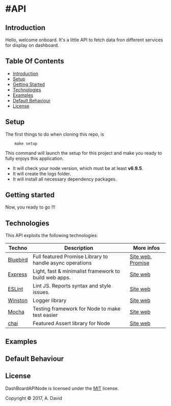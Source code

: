 #API
==========
## Introduction
Hello, welcome onboard.
It's a little API to fetch data fron different services for display on dashboard.

## Table Of Contents
- [Introduction](#introduction)
- [Setup](#setup)
- [Getting Started](#getting-started)
- [Technologies](#technologies)
- [Examples](#examples)
- [Default Behaviour](#default-behaviour)
- [License](#license)

## Setup
The first things to do when cloning this repo, is 
```
    make setup
```
This command will launch the setup for this project and make you ready to fully enjoys this application.

- It will check your node version, which must be at least **v6.9.5**.
- It will create the logs folder.
- It will install all necessary dependency packages.


## Getting started
Now, you ready to go !!!

## Technologies
This API exploits the following technologies:

| **Techno** | **Description**| **More infos**|
|------------|----------------|---------------|
| [Bluebird](https://www.npmjs.com/package/bluebird)| Full featured Promise Library to handle async operations |[Site web](http://bluebirdjs.com/docs/why-bluebird.html), [Promise]()|
| [Express](https://www.npmjs.com/package/express)| Light, fast & minimalist framework to build web apps. | [Site web](http://expressjs.com/)|
| [ESLint](https://www.npmjs.com/package/eslint)| Lint JS. Reports syntax and style issues. |[Site web](http://eslint.org/)|
| [Winston](https://www.npmjs.com/package/winston)| Logger library |[Site web](http://eslint.org/)|
| [Mocha](https://www.npmjs.com/package/mocha)| Testing framework for Node to make test easier |[Site web](http://eslint.org/)|
| [chai](https://www.npmjs.com/package/mocha)| Featured Assert library for Node |[Site web](http://eslint.org/)|



## Examples



## Default Behaviour




## License
DashBoardAPINode is licensed under the [MIT][info-license] license.

Copyright &copy; 2017, A. David


[info-license]: LICENSE
[info-node]: package.json
